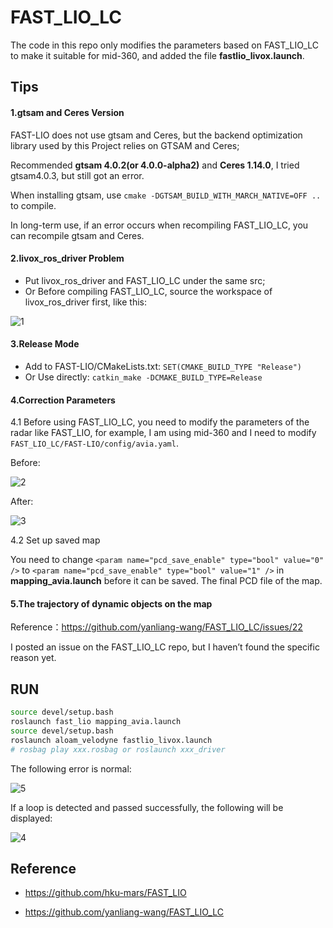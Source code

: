 # FAST_LIO_LC

The code in this repo only modifies the parameters based on FAST_LIO_LC to make it suitable for mid-360, and added the file **fastlio_livox.launch**.

## Tips

#### 1.gtsam and Ceres Version

FAST-LIO does not use gtsam and Ceres, but the backend optimization library used by this Project relies on GTSAM and Ceres; 

Recommended **gtsam 4.0.2(or 4.0.0-alpha2)** and **Ceres 1.14.0**, I tried gtsam4.0.3, but still got an error.

When installing gtsam, use `cmake -DGTSAM_BUILD_WITH_MARCH_NATIVE=OFF ..` to compile.

In long-term use, if an error occurs when recompiling FAST_LIO_LC, you can recompile gtsam and Ceres.

#### 2.livox_ros_driver Problem

- Put livox_ros_driver and FAST_LIO_LC under the same src;
- Or Before compiling FAST_LIO_LC, source the workspace of livox_ros_driver first, like this:

![1](/home/doongli/Github-Workspace/DoongLi/FAST_LIO_LC/IMG/1.png)

#### 3.Release Mode

- Add to FAST-LIO/CMakeLists.txt: `SET(CMAKE_BUILD_TYPE "Release")`
- Or Use directly: `catkin_make -DCMAKE_BUILD_TYPE=Release` 

#### 4.Correction Parameters 

4.1 Before using FAST_LIO_LC, you need to modify the parameters of the radar like FAST_LIO, for example, I am using mid-360 and I need to modify `FAST_LIO_LC/FAST-LIO/config/avia.yaml`.

Before:

![2](/home/doongli/Github-Workspace/DoongLi/FAST_LIO_LC/IMG/2.png)

After:

![3](/home/doongli/Github-Workspace/DoongLi/FAST_LIO_LC/IMG/3.png)

4.2 Set up saved map

You need to change `<param name="pcd_save_enable" type="bool" value="0" />` to `<param name="pcd_save_enable" type="bool" value="1" />` in **mapping_avia.launch** before it can be saved. The final PCD file of the map.

#### 5.The trajectory of dynamic objects on the map

Reference：https://github.com/yanliang-wang/FAST_LIO_LC/issues/22

I posted an issue on the FAST_LIO_LC repo, but I haven’t found the specific reason yet.

## RUN

```bash
source devel/setup.bash 
roslaunch fast_lio mapping_avia.launch
source devel/setup.bash 
roslaunch aloam_velodyne fastlio_livox.launch
# rosbag play xxx.rosbag or roslaunch xxx_driver
```

The following error is normal: 

![5](/home/doongli/Github-Workspace/DoongLi/FAST_LIO_LC/IMG/5.png)

If a loop is detected and passed successfully, the following will be displayed:

![4](/home/doongli/Github-Workspace/DoongLi/FAST_LIO_LC/IMG/4.png)

## Reference

- https://github.com/hku-mars/FAST_LIO

- https://github.com/yanliang-wang/FAST_LIO_LC



